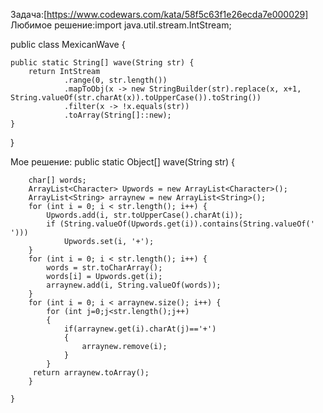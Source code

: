 Задача:[https://www.codewars.com/kata/58f5c63f1e26ecda7e000029]
Любимое решение:import java.util.stream.IntStream;

public class MexicanWave {

    public static String[] wave(String str) {
        return IntStream
                .range(0, str.length())
                .mapToObj(x -> new StringBuilder(str).replace(x, x+1, String.valueOf(str.charAt(x)).toUpperCase()).toString())
                .filter(x -> !x.equals(str))
                .toArray(String[]::new);
    }
    
}

Мое решение:
 public static Object[] wave(String str) {

        char[] words;
        ArrayList<Character> Upwords = new ArrayList<Character>();
        ArrayList<String> arraynew = new ArrayList<String>();
        for (int i = 0; i < str.length(); i++) {
            Upwords.add(i, str.toUpperCase().charAt(i));
            if (String.valueOf(Upwords.get(i)).contains(String.valueOf(' ')))
                Upwords.set(i, '+');
        }
        for (int i = 0; i < str.length(); i++) {
            words = str.toCharArray();
            words[i] = Upwords.get(i);
            arraynew.add(i, String.valueOf(words));
        }
        for (int i = 0; i < arraynew.size(); i++) {
            for (int j=0;j<str.length();j++)
            {
                if(arraynew.get(i).charAt(j)=='+')
                {
                    arraynew.remove(i);
                }
            }
         return arraynew.toArray();    
        }
        
    }
